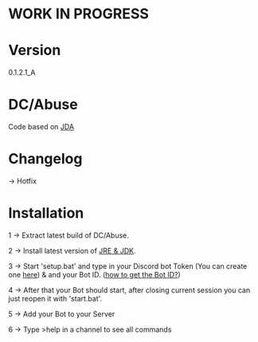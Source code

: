 # WORK IN PROGRESS
# Version
0.1.2.1_A

# DC/Abuse
Code based on [JDA](https://github.com/discord-jda/JDA)

# Changelog

-> Hotfix

# Installation
1 -> Extract latest build of DC/Abuse.

2 -> Install latest version of [JRE & JDK](https://www.openlogic.com/openjdk-downloads).

3 -> Start 'setup.bat' and type in your Discord bot Token (You can create one [here](https://discord.com/developers/applications)) & and your Bot ID. ([how to get the Bot ID?](https://i.imgur.com/gRDeLyK.png))

4 -> After that your Bot should start, after closing current session you can just reopen it with 'start.bat'.

5 -> Add your Bot to your Server

6 -> Type >help in a channel to see all commands
